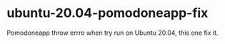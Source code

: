 # ubuntu-20.04-pomodoneapp-fix
Pomodoneapp throw errro when try run on Ubuntu 20.04, this one fix it.
